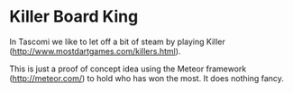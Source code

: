 Killer Board King
=================

In Tascomi we like to let off a bit of steam by playing Killer (http://www.mostdartgames.com/killers.html).

This is just a proof of concept idea using the Meteor framework (http://meteor.com/) to hold who has won the most. It does nothing fancy.